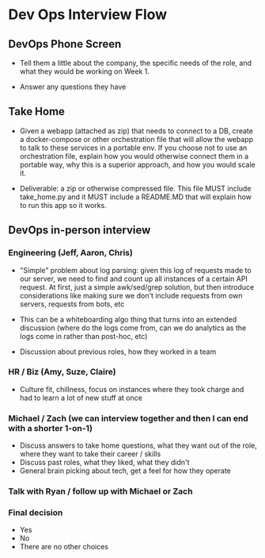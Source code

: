 # Dev Ops Interview Flow

## DevOps Phone Screen

* Tell them a little about the company, the specific needs of the role, and what they would be working on Week 1. 

* Answer any questions they have

## Take Home


* Given a  webapp (attached as zip) that needs to connect to a DB, create a docker-compose or other orchestration file that will allow the webapp to talk to these services in a portable env. If you choose not to use an orchestration file, explain how you would otherwise connect them in a portable way, why this is a superior approach, and how you would scale it.

*  Deliverable: a zip or otherwise compressed file. This file MUST include take_home.py and it MUST include a README.MD that will explain how to run this app so it works.

 

## DevOps in-person interview 

### Engineering (Jeff, Aaron, Chris)

* "Simple" problem about log parsing: given this log of requests made to our server, we need to find and count up all instances of a certain API request. At first, just a simple awk/sed/grep solution, but then introduce considerations like making sure we don't include requests from own servers, requests from bots, etc

* This can be a whiteboarding algo thing that turns into an extended discussion (where do the logs come from, can we do analytics as the logs come in rather than post-hoc, etc)

* Discussion about previous roles, how they worked in a team 

### HR / Biz (Amy, Suze, Claire) 

* Culture fit, chillness, focus on instances where they took charge and had to learn a lot of new stuff at once

### Michael / Zach (we can interview together and then I can end with a shorter 1-on-1)
* Discuss answers to take home questions, what they want out of the role, where they want to take their career / skills
* Discuss past roles, what they liked, what they didn't
* General brain picking about tech, get a feel for how they operate

### Talk with Ryan / follow up with Michael or Zach

### Final decision 
* Yes
* No
* There are no other choices
